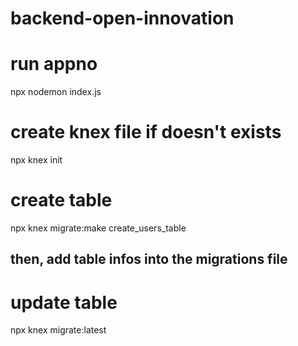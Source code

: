# backend-open-innovation

# run appno
npx nodemon index.js

# create knex file if doesn't exists
npx knex init

# create table
npx knex migrate:make create_users_table

## then, add table infos into the migrations file

# update table
npx knex migrate:latest